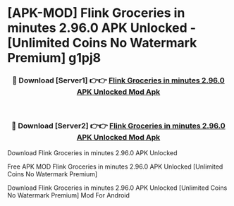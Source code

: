 # [APK-MOD] Flink  Groceries in minutes 2.96.0 APK Unlocked - [Unlimited Coins No Watermark Premium] g1pj8



<div align="center">
<h3>🔴 Download [Server1] 👉👉 <a href="https://momento.my/?title=Flink__Groceries_in_minutes_2.96.0_APK_Unlocked">Flink  Groceries in minutes 2.96.0 APK Unlocked Mod Apk</a></h3><br>

<h3>🔴 Download [Server2] 👉👉 <a href="https://momento.my/?title=Flink__Groceries_in_minutes_2.96.0_APK_Unlocked">Flink  Groceries in minutes 2.96.0 APK Unlocked Mod Apk</a></h3>
</div>



Download Flink  Groceries in minutes 2.96.0 APK Unlocked 

Free APK MOD Flink  Groceries in minutes 2.96.0 APK Unlocked [Unlimited Coins No Watermark Premium]

Download Flink  Groceries in minutes 2.96.0 APK Unlocked [Unlimited Coins No Watermark Premium] Mod For Android
